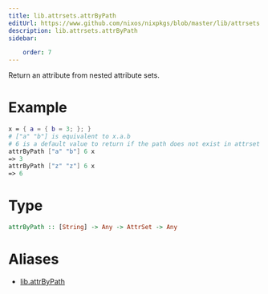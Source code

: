 ```yaml
---
title: lib.attrsets.attrByPath
editUrl: https://www.github.com/nixos/nixpkgs/blob/master/lib/attrsets.nix#L38C5
description: lib.attrsets.attrByPath
sidebar:

    order: 7
---
```


Return an attribute from nested attribute sets.

# Example

```nix
x = { a = { b = 3; }; }
# ["a" "b"] is equivalent to x.a.b
# 6 is a default value to return if the path does not exist in attrset
attrByPath ["a" "b"] 6 x
=> 3
attrByPath ["z" "z"] 6 x
=> 6
```

# Type

```haskell
attrByPath :: [String] -> Any -> AttrSet -> Any
```


# Aliases

- [lib.attrByPath](/nix-doc-comments/reference/lib/lib-attrByPath)


